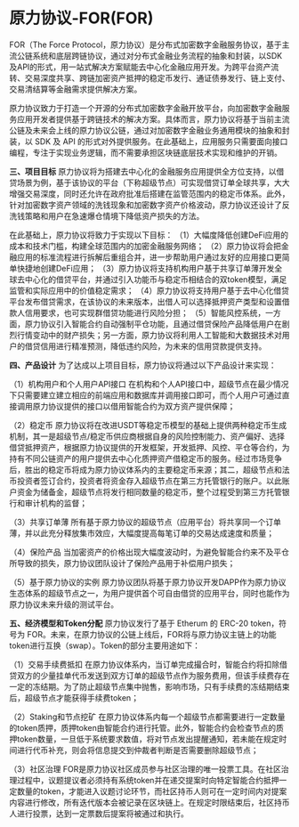 # 原力协议-FOR(FOR)

FOR（The Force Protocol，原力协议）是分布式加密数字金融服务协议，基于主流公链系统和底层跨链协议，通过对分布式金融业务流程的抽象和封装，以SDK及API的形式，用一站式解决方案赋能去中心化金融应用开发。为跨平台资产流转、交易深度共享、跨链加密资产抵押的稳定币发行、通证债券发行、链上支付、交易清结算等金融需求提供解决方案。

原力协议致力于打造一个开源的分布式加密数字金融开放平台，向加密数字金融服务应用开发者提供基于跨链技术的解决方案。具体而言，原力协议将基于当前主流公链及未来会上线的原力协议公链，通过对加密数字金融业务通用模块的抽象和封装，以 SDK 及 API 的形式对外提供服务。在此基础上，应用服务只需要面向接口编程，专注于实现业务逻辑，而不需要承担区块链底层技术实现和维护的开销。

**三、项目目标**
原力协议将为搭建去中心化的金融服务应用提供全方位支持，以借贷场景为例，基于该协议的平台（下称超级节点）可实现借贷订单全球共享，大大增强交易深度，同时还允许在政府批准后搭建在监管范围内的稳定币体系。此外，针对加密数字资产领域的洗钱现象和加密数字资产价格波动，原力协议还设计了反洗钱策略和用户在急速爆仓情境下降低资产损失的方法。

在此基础上，原力协议将致力于实现以下目标：
（1）大幅度降低创建DeFi应用的成本和技术门槛，构建全球范围内的加密金融服务网络；
（2）原力协议将会把金融应用的标准流程进行拆解后重组合并，进一步帮助用户通过友好的应用接口更简单快捷地创建DeFi应用；
（3）原力协议将支持机构用户基于共享订单薄开发全球去中心化的借贷平台，并通过引入功能币与稳定币相结合的双token模型，满足监管和实际应用中的价值稳定需求；
（4）原力协议将支持用户基于去中心化借贷平台发布借贷需求，在该协议的未来版本，出借人可以选择抵押资产类型和设置借款人信用要求，也可实现群借贷功能进行风险分担；
（5）智能风控系统，一方面，原力协议引入智能合约自动强制平仓功能，且通过借贷保险产品降低用户在剧烈行情变动中的财产损失；另一方面，原力协议将利用人工智能和大数据技术对用户的借贷信用进行精准预测，降低违约风险，为未来的信用贷款提供支持。

**四、产品设计**
为了达成以上项目目标，原力协议将通过以下产品设计来实现：

（1）机构用户和个人用户API接口
在机构和个人API接口中，超级节点在最少情况下只需要建立建立相应的前端应用和数据库并调用接口即可，而个人用户可通过直接调用原力协议提供的接口以借用智能合约为双方资产提供保障；

（2）稳定币
原力协议将在改进USDT等稳定币模型的基础上提供两种稳定币生成机制，其一是超级节点/稳定币供应商根据自身的风险控制能力、资产偏好、选择借贷抵押资产，根据原力协议提供的开发框架，开发抵押、风控、平仓等合约，为持有不同公链资产的用户提供去中心化质押资产借稳定币的服务。经过市场竞争后，胜出的稳定币将成为原力协议体系内的主要稳定币来源；其二，超级节点和法币投资者签订合约，投资者将资金存入超级节点在第三方托管银行的账户。以此账户资金为储备金，超级节点将发行相同数量的稳定币，整个过程受到第三方托管银行和审计机构的监督；

（3）共享订单薄
所有基于原力协议的超级节点（应用平台）将共享同一个订单薄，并以此充分释放集市效应，大幅度提高每笔订单的交易达成速度和质量；

（4）保险产品
当加密资产的价格出现大幅度波动时，为避免智能合约来不及平仓所导致的损失，原力协议团队设计了保险产品用于补偿用户损失；

（5）基于原力协议的实例
原力协议团队将基于原力协议开发DAPP作为原力协议生态体系的超级节点之一，为用户提供首个可自由借贷的应用平台，同时也能作为原力协议未来升级的测试平台。

**五、经济模型和Token分配**
原力协议发行了基于 Etherum 的 ERC-20 token，符号为 FOR。未来，在原力协议的公链上线后，FOR将与原力协议主链上的功能token进行互换（swap）。Token的部分主要用途如下：

（1）交易手续费抵扣
在原力协议体系内，当订单完成撮合时，智能合约将扣除借贷双方的少量挂单代币发送到双方订单的超级节点作为服务费用，但该手续费存在一定的冻结期。为了防止超级节点集中抛售，影响市场，只有手续费的冻结期结束后，超级节点才能获得手续费token；

（2）Staking和节点挖矿
在原力协议体系内每一个超级节点都需要进行一定数量的token质押，质押token由智能合约进行托管。此外，智能合约会检查节点的质押token数量，一旦低于系统要求数值，将对节点发出提醒通知，若未能在规定时间进行代币补充，则会将信息提交到仲裁者判断是否需要删除超级节点；

（3）社区治理
FOR是原力协议社区成员参与社区治理的唯一投票工具。在社区治理过程中，议题提议者必须持有系统token并在递交提案时向特定智能合约抵押一定数量的token，才能进入议题讨论环节，而社区持币人则可在一定时间内对提案内容进行修改，所有迭代版本会被记录在区块链上。在规定时限结束后，社区持币人进行投票，达到一定票数后提案将被通过和执行。
